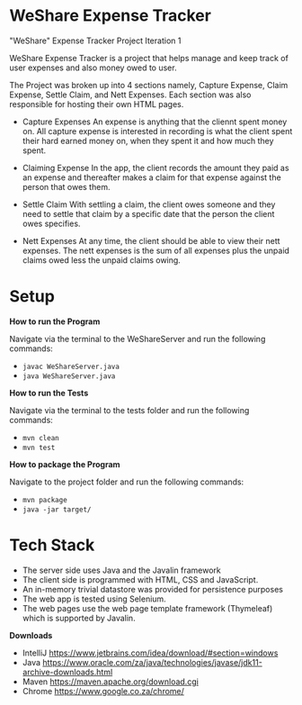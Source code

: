 # WeShare Expense Tracker

"WeShare" Expense Tracker Project Iteration 1

WeShare Expense Tracker is a project that helps manage and keep track of user expenses and also money owed to user. 

The Project was broken up into 4 sections namely, Capture Expense, Claim Expense, Settle Claim, and Nett Expenses. Each section was also responsible for hosting their own HTML pages.

- Capture Expenses
An expense is anything that the cliennt spent money on. All capture expense is interested in recording is what the client spent their hard earned money on, when they spent it and how much they spent.

- Claiming Expense
In the app, the client records the amount they paid as an expense and thereafter makes a claim for that expense against the person that owes them. 

- Settle Claim
With settling a claim, the client owes someone and they need to settle that claim by a specific date that the person the client owes specifies. 

- Nett Expenses
At any time, the client should be able to view their nett expenses. The nett expenses is the sum of all expenses plus the unpaid claims owed less the unpaid claims owing.

# Setup

**How to run the Program**

Navigate via the terminal to the WeShareServer and run the following commands:
- `javac WeShareServer.java`
- `java WeShareServer.java`

**How to run the Tests**

Navigate via the terminal to the tests folder and run the following commands:
- `mvn clean`
- `mvn test`

**How to package the Program**

Navigate to the project folder and run the following commands:
- `mvn package`
- `java -jar target/`

# Tech Stack

- The server side uses Java and the Javalin framework
- The client side is programmed with HTML, CSS and JavaScript.
- An in-memory trivial datastore was provided for persistence purposes
- The web app is tested using Selenium. 
- The web pages use the web page template framework (Thymeleaf) which is supported by Javalin.

**Downloads**

- IntelliJ
https://www.jetbrains.com/idea/download/#section=windows
- Java
https://www.oracle.com/za/java/technologies/javase/jdk11-archive-downloads.html
- Maven
https://maven.apache.org/download.cgi
- Chrome
https://www.google.co.za/chrome/


